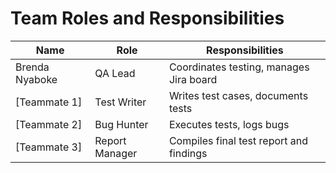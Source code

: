 # Team Roles and Responsibilities

| Name | Role | Responsibilities |
|------|------|------------------|
| Brenda Nyaboke | QA Lead | Coordinates testing, manages Jira board |
| [Teammate 1] | Test Writer | Writes test cases, documents tests |
| [Teammate 2] | Bug Hunter | Executes tests, logs bugs |
| [Teammate 3] | Report Manager | Compiles final test report and findings |
